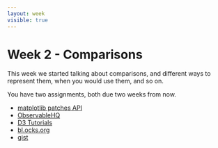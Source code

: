 ```yaml
---
layout: week
visible: true
---
```


# Week 2 - Comparisons

This week we started talking about comparisons, and different ways to represent
them, when you would use them, and so on.

You have two assignments, both due two weeks from now.

 * [matplotlib patches API](https://matplotlib.org/api/patches_api.html)
 * [ObservableHQ](https://beta.observablehq.com)
 * [D3 Tutorials](https://github.com/d3/d3/wiki/Tutorials)
 * [bl.ocks.org](https://bl.ocks.org/)
 * [gist](https://gist.github.com/)
